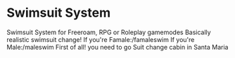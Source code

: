 # Swimsuit System
Swimsuit System for Freeroam, RPG or Roleplay gamemodes
Basically realistic swimsuit change!
If you're Famale:/famaleswim
If you're Male:/maleswim
First of all! you need to go Suit change cabin in Santa Maria
